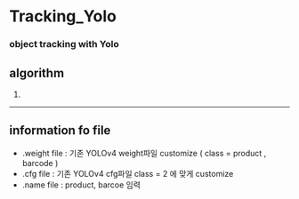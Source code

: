 # Tracking_Yolo
### object tracking with Yolo

## algorithm
1. 
-----------------------
## information fo file
- .weight file : 기존 YOLOv4 weight파일 customize ( class = product , barcode )
- .cfg file : 기존 YOLOv4 cfg파일 class = 2 에 맞게 customize
- .name file : product, barcoe 임력
